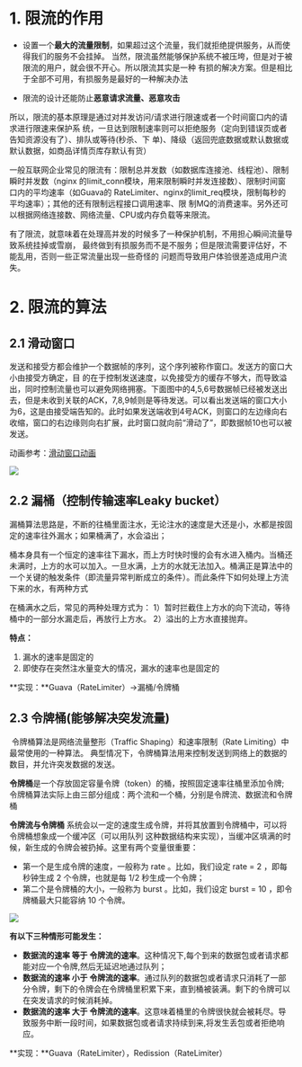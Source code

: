# 1. 限流的作用

- 设置一个**最大的流量限制**，如果超过这个流量，我们就拒绝提供服务，从而使得我们的服务不会挂掉。
  当然，限流虽然能够保护系统不被压垮，但是对于被限流的用户，就会很不开心。所以限流其实是一种
  有损的解决方案。但是相比于全部不可用，有损服务是最好的一种解决办法

- 限流的设计还能防止**恶意请求流量、恶意攻击**
  

​      所以，限流的基本原理是通过对并发访问/请求进行限速或者一个时间窗口内的请求进行限速来保护系
统，一旦达到限制速率则可以拒绝服务（定向到错误页或者告知资源没有了）、排队或等待(秒杀、下
单)、降级（返回兜底数据或默认数据或默认数据，如商品详情页库存默认有货）

​	一般互联网企业常见的限流有：限制总并发数（如数据库连接池、线程池）、限制瞬时并发数（nginx
的limit_conn模块，用来限制瞬时并发连接数）、限制时间窗口内的平均速率（如Guava的
RateLimiter、nginx的limit_req模块，限制每秒的平均速率）；其他的还有限制远程接口调用速率、限
制MQ的消费速率。另外还可以根据网络连接数、网络流量、CPU或内存负载等来限流。

​	有了限流，就意味着在处理高并发的时候多了一种保护机制，不用担心瞬间流量导致系统挂掉或雪崩，
最终做到有损服务而不是不服务；但是限流需要评估好，不能乱用，否则一些正常流量出现一些奇怪的
问题而导致用户体验很差造成用户流失。

# 2. 限流的算法

## 2.1 滑动窗口

​		发送和接受方都会维护一个数据帧的序列，这个序列被称作窗口。发送方的窗口大小由接受方确定，目
的在于控制发送速度，以免接受方的缓存不够大，而导致溢出，同时控制流量也可以避免网络拥塞。下面图中的4,5,6号数据帧已经被发送出去，但是未收到关联的ACK，7,8,9帧则是等待发送。可以看出发送端的窗口大小为6，这是由接受端告知的。此时如果发送端收到4号ACK，则窗口的左边缘向右收缩，窗口的右边缘则向右扩展，此时窗口就向前“滑动了”，即数据帧10也可以被发送。

动画参考：[滑动窗口动画](https://media.pearsoncmg.com/aw/ecs_kurose_compnetwork_7/cw/content/interactiveanimations/selective-repeat-protocol/index.html)

![](http://ww1.sinaimg.cn/large/b8a27c2fgy1g5uo2bf3psj20mj06habv.jpg)



## 2.2 漏桶（控制传输速率Leaky bucket）

​	漏桶算法思路是，不断的往桶里面注水，无论注水的速度是大还是小，水都是按固定的速率往外漏水；如果桶满了，水会溢出；

​	桶本身具有一个恒定的速率往下漏水，而上方时快时慢的会有水进入桶内。当桶还未满时，上方的水可以加入。一旦水满，上方的水就无法加入。桶满正是算法中的一个关键的触发条件（即流量异常判断成立的条件）。而此条件下如何处理上方流下来的水，有两种方式

在桶满水之后，常见的两种处理方式为：
1）暂时拦截住上方水的向下流动，等待桶中的一部分水漏走后，再放行上方水。
2）溢出的上方水直接抛弃。

**特点：**

1. 漏水的速率是固定的
2. 即使存在突然注水量变大的情况，漏水的速率也是固定的



**实现：**Guava（RateLimiter）->漏桶/令牌桶

## 2.3 令牌桶(能够解决突发流量)

​	令牌桶算法是网络流量整形（Traffic Shaping）和速率限制（Rate Limiting）中最常使用的一种算法。
典型情况下，令牌桶算法用来控制发送到网络上的数据的数目，并允许突发数据的发送。

​	**令牌桶**是一个存放固定容量令牌（token）的桶，按照固定速率往桶里添加令牌; 令牌桶算法实际上由三部分组成：两个流和一个桶，分别是令牌流、数据流和令牌桶



**令牌流与令牌桶**
系统会以一定的速度生成令牌，并将其放置到令牌桶中，可以将令牌桶想象成一个缓冲区（可以用队列
这种数据结构来实现），当缓冲区填满的时候，新生成的令牌会被扔掉。这里有两个变量很重要：

- 第一个是生成令牌的速度，一般称为 rate 。比如，我们设定 rate = 2 ，即每秒钟生成 2 个令牌，也就是每 1/2 秒生成一个令牌；
- 第二个是令牌桶的大小，一般称为 burst 。比如，我们设定 burst = 10 ，即令牌桶最大只能容纳 10 个令牌。

![](http://ww1.sinaimg.cn/large/b8a27c2fgy1g5uo2kywc0j20lu0gztcw.jpg)



**有以下三种情形可能发生：**

- **数据流的速率 等于 令牌流的速率**。这种情况下,每个到来的数据包或者请求都能对应一个令牌,然后无延迟地通过队列；
- **数据流的速率 小于 令牌流的速率**。通过队列的数据包或者请求只消耗了一部分令牌，剩下的令牌会在令牌桶里积累下来，直到桶被装满。剩下的令牌可以在突发请求的时候消耗掉。
- **数据流的速率 大于 令牌流的速率**。这意味着桶里的令牌很快就会被耗尽。导致服务中断一段时间，如果数据包或者请求持续到来,将发生丢包或者拒绝响应。



**实现：**Guava（RateLimiter），Redission（RateLimiter）